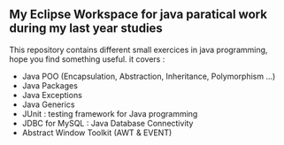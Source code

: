## My Eclipse Workspace for java paratical work during my last year studies

This repository contains different small exercices in java programming, hope you find something useful.
it covers :

- Java POO (Encapsulation, Abstraction, Inheritance, Polymorphism ...)
- Java Packages
- Java Exceptions
- Java Generics
- JUnit : testing framework for Java programming
- JDBC for MySQL : Java Database Connectivity
- Abstract Window Toolkit (AWT & EVENT)
